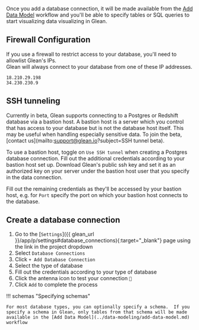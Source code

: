 Once you add a database connection, it will be made available from the [Add Data Model](../data-modeling/add-data-model.md) workflow and you'll be able to specify tables or SQL queries to start visualizing data visualizing in Glean.

## Firewall Configuration

If you use a firewall to restrict access to your database, you'll need to allowlist Glean's IPs. <br/>
Glean will always connect to your database from one of these IP addresses.
```
18.210.29.198
34.230.230.9
```

## SSH tunneling

Currently in beta, Glean supports connecting to a Postgres or Redshift database via a bastion host. A bastion host is a server which you control that has access to your database but is not the database host itself. This may be useful when handling especially sensitive data. To join the beta, [contact us](mailto:support@glean.io?subject=SSH tunnel beta).

To use a bastion host, toggle on `Use SSH tunnel` when creating a Postgres database connection. Fill out the additional credentials according to your bastion host set up. Download Glean's public ssh key and set it as an authorized key on your server under the bastion host user that you specify in the data connection.

Fill out the remaining credentials as they'll be accessed by your bastion host, e.g. for `Port` specify the port on which your bastion host connects to the database.

## Create a database connection

1. Go to the [`Settings`]({{ glean_url }}/app/p/settings#database_connections){:target="\_blank"} page using the link in the project dropdown
2. Select `Database Connections`
3. Click `+ Add Database Connection`
4. Select the type of database
5. Fill out the credentials according to your type of database
6. Click the antenna icon to test your connection `🗼`
7. Click `Add` to complete the process

!!! schemas "Specifying schemas"

    For most database types, you can optionally specify a schema.  If you specify a schema in Glean, only tables from that schema will be made available in the [Add Data Model](../data-modeling/add-data-model.md)  workflow
